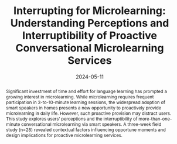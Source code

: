 ---
title: "Interrupting for Microlearning: Understanding Perceptions and Interruptibility of Proactive Conversational Microlearning Services"
authors: "Minyeong Kim, Jiwook Lee, Youngji Koh, Chanhee Lee, Uichin Lee, Auk Kim"
journal: "Proceedings of the CHI Conference on Human Factors in Computing Systems (CHI '24)"
type: "Conference"
date: "2024-05-11"
year: "2024"
doi: "https://doi.org/10.1145/3613904.3642778"
abstract: |
  Significant investment of time and effort for language learning has prompted a growing interest in microlearning.
  While microlearning requires frequent participation in 3-to-10-minute learning sessions, the widespread adoption of smart speakers in homes presents a new opportunity to proactively provide microlearning in daily life.
  However, such proactive provision may distract users. This study explores users’ perceptions and the interruptibility of more-than-one-minute conversational microlearning via smart speakers.
  A three-week field study (n=28) revealed contextual factors influencing opportune moments and design implications for proactive microlearning services.
paper: "/paper/CHI24Microlearning.pdf"
slide: ""
video: "https://www.youtube.com/watch?v=JBZ-uJym3hg"
tags: ["Top Conference"]
---